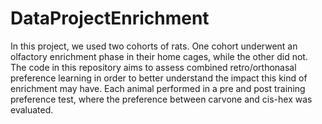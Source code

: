 # DataProjectEnrichment
In this project, we used two cohorts of rats. One cohort underwent an olfactory enrichment phase in their home cages, while the other did not. 
The code in this repository aims to assess combined retro/orthonasal preference learning in order to better understand the impact this kind of enrichment may have. 
Each animal performed in a pre and post training preference test, where the preference between carvone and cis-hex was evaluated. 

